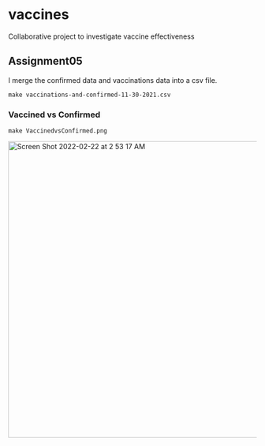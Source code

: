 # vaccines

Collaborative project to investigate vaccine effectiveness

## Assignment05

I merge the confirmed data and vaccinations data into a csv file. 

```
make vaccinations-and-confirmed-11-30-2021.csv
```

### Vaccined vs Confirmed

```
make VaccinedvsConfirmed.png
```

<img width="601" alt="Screen Shot 2022-02-22 at 2 53 17 AM" src="https://user-images.githubusercontent.com/97610834/155086936-faa72ef4-8bd8-4c67-a9a2-0f550876fbad.png">
